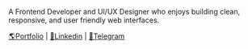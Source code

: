 A Frontend Developer and UI/UX Designer who enjoys building clean, responsive, and user friendly web interfaces.

[🌎Portfolio](https://birtukan-d.vercel.app) |
[💼Linkedin](https://www.linkedin.com/in/birtukan-degu-mulusew) | 
[💭Telegram](https://www.t.me/hues_of_blue_skies)
